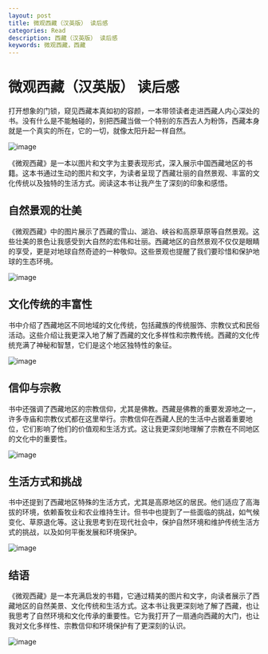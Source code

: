 ```yaml
---
layout: post
title: 微观西藏（汉英版） 读后感
categories: Read
description: 西藏（汉英版） 读后感
keywords: 微观西藏，西藏
---
```


# 微观西藏（汉英版） 读后感

打开想象的门锁，窥见西藏本真如初的容颜，一本带领读者走进西藏人内心深处的书。没有什么是不能触碰的，别把西藏当做一个特别的东西去人为粉饰，西藏本身就是一个真实的所在，它的一切，就像太阳升起一样自然。

![image](https://github.com/weakchen007/aiwv.github.io/assets/58799395/f3b2ee1b-9d64-4acd-806c-61075bc28b43)

《微观西藏》是一本以图片和文字为主要表现形式，深入展示中国西藏地区的书籍。这本书通过生动的图片和文字，为读者呈现了西藏壮丽的自然景观、丰富的文化传统以及独特的生活方式。阅读这本书让我产生了深刻的印象和感悟。

## 自然景观的壮美

《微观西藏》中的图片展示了西藏的雪山、湖泊、峡谷和高原草原等自然景观。这些壮美的景色让我感受到大自然的宏伟和壮丽。西藏地区的自然景观不仅仅是眼睛的享受，更是对地球自然奇迹的一种敬仰。这些景观也提醒了我们要珍惜和保护地球的生态环境。

![image](https://github.com/weakchen007/aiwv.github.io/assets/58799395/80dd9d5a-7bd2-4ba4-8971-4b6340d3544f)

## 文化传统的丰富性

书中介绍了西藏地区不同地域的文化传统，包括藏族的传统服饰、宗教仪式和民俗活动。这些介绍让我更深入地了解了西藏的文化多样性和宗教传统。西藏的文化传统充满了神秘和智慧，它们是这个地区独特性的象征。

![image](https://github.com/weakchen007/aiwv.github.io/assets/58799395/10368b21-8a97-4754-98b6-eb397550988e)

## 信仰与宗教

书中还强调了西藏地区的宗教信仰，尤其是佛教。西藏是佛教的重要发源地之一，许多寺庙和宗教仪式都在这里举行。宗教信仰在西藏人民的生活中占据着重要地位，它们影响了他们的价值观和生活方式。这让我更深刻地理解了宗教在不同地区的文化中的重要性。

![image](https://github.com/weakchen007/aiwv.github.io/assets/58799395/219ff313-62f7-47e3-87e4-25957524f3ed)

## 生活方式和挑战

书中还提到了西藏地区特殊的生活方式，尤其是高原地区的居民。他们适应了高海拔的环境，依赖畜牧业和农业维持生计。但书中也提到了一些面临的挑战，如气候变化、草原退化等。这让我思考到在现代社会中，保护自然环境和维护传统生活方式的挑战，以及如何平衡发展和环境保护。

![image](https://github.com/weakchen007/aiwv.github.io/assets/58799395/3fcd69af-c004-4a8e-966b-eff9a1ed510a)

## 结语

《微观西藏》是一本充满启发的书籍，它通过精美的图片和文字，向读者展示了西藏地区的自然美景、文化传统和生活方式。这本书让我更深刻地了解了西藏，也让我思考了自然环境和文化传承的重要性。它为我打开了一扇通向西藏的大门，也让我对文化多样性、宗教信仰和环境保护有了更深刻的认识。

![image](https://github.com/weakchen007/aiwv.github.io/assets/58799395/4a70f558-b6f4-4d84-8455-e1e626a5158d)


